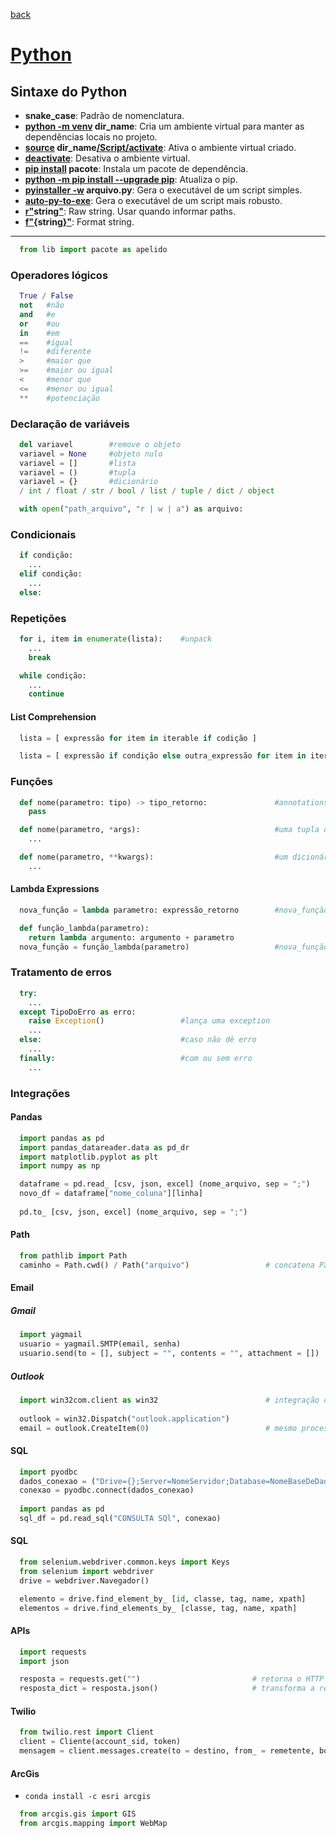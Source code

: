[back](../readme.md)
# [Python](https://www.python.org/doc/)
## Sintaxe do Python
* **snake_case**: Padrão de nomenclatura.
* **<ins>python -m venv</ins> dir_name**: Cria um ambiente virtual para manter as dependências locais no projeto.
* **<ins>source</ins> dir_name<ins>/Script/activate</ins>**: Ativa o ambiente virtual criado.
* **<ins>deactivate</ins>**: Desativa o ambiente virtual. 
* **<ins>pip install</ins> pacote**: Instala um pacote de dependência.
* **<ins>python -m pip install --upgrade pip</ins>**: Atualiza o pip.
* **<ins>pyinstaller -w</ins> arquivo.py**: Gera o executável de um script simples.
* **<ins>auto-py-to-exe</ins>**: Gera o executável de um script mais robusto.
* **<ins>r"</ins>string<ins>"</ins>**: Raw string. Usar quando informar paths.
* **<ins>f"{</ins>string<ins>}"</ins>**: Format string.
---
```python
  from lib import pacote as apelido
```
### Operadores lógicos
```python
  True / False
  not   #não
  and   #e
  or    #ou
  in    #em
  ==    #igual
  !=    #diferente
  >     #maior que
  >=    #maior ou igual
  <     #menor que
  <=    #menor ou igual
  **    #potenciação
```
### Declaração de variáveis
```python
  del variavel        #remove o objeto
  variavel = None     #objeto nulo
  variavel = []       #lista
  variavel = ()       #tupla
  variavel = {}       #dicionário
  / int / float / str / bool / list / tuple / dict / object 

  with open("path_arquivo", "r | w | a") as arquivo:
```
### Condicionais
```python
  if condição:
    ...
  elif condição:
    ...
  else:
```
### Repetições
```python
  for i, item in enumerate(lista):    #unpack
    ...
    break
```
```python
  while condição:
    ...
    continue
```
#### List Comprehension
```python
  lista = [ expressão for item in iterable if codição ]                               #cria uma nova lista filtrada
```
```python
  lista = [ expressão if condição else outra_expressão for item in iterable ]         # //  //   //   //   de mesmo tamanho
```
### Funções
```python
  def nome(parametro: tipo) -> tipo_retorno:               #annotations
    pass
```
```python
  def nome(parametro, *args):                              #uma tupla de positional arguments
    ...
```
```python
  def nome(parametro, **kwargs):                           #um dicionário de keywords arguments
    ...
```
#### Lambda Expressions
```python
  nova_função = lambda parametro: expressão_retorno        #nova_função(parametro)
```
```python
  def função_lambda(parametro):
    return lambda argumento: argumento + parametro
  nova_função = função_lambda(parametro)                   #nova_função(argumento)
```
### Tratamento de erros
```python
  try:
    ...
  except TipoDoErro as erro:
    raise Exception()                 #lança uma exception
    ...
  else:                               #caso não dê erro
    ...
  finally:                            #com ou sem erro
    ...
```
### Integrações
#### Pandas
```python
  import pandas as pd
  import pandas_datareader.data as pd_dr
  import matplotlib.pyplot as plt
  import numpy as np

  dataframe = pd.read_ [csv, json, excel] (nome_arquivo, sep = ";")
  novo_df = dataframe["nome_coluna"][linha]
  
  pd.to_ [csv, json, excel] (nome_arquivo, sep = ";")
```
#### Path
```python
  from pathlib import Path
  caminho = Path.cwd() / Path("arquivo")                 # concatena Paths
```
#### Email
##### Gmail
```python
  import yagmail
  usuario = yagmail.SMTP(email, senha)
  usuario.send(to = [], subject = "", contents = "", attachment = [])
```
##### Outlook
```python
  import win32com.client as win32                        # integração com o pacote office
  
  outlook = win32.Dispatch("outlook.application")
  email = outlook.CreateItem(0)                          # mesmo processo do VBA
```
#### SQL
```python
  import pyodbc
  dados_conexao = ("Drive={};Server=NomeServidor;Database=NomeBaseDeDados")
  conexao = pyodbc.connect(dados_conexao)
  
  import pandas as pd  
  sql_df = pd.read_sql("CONSULTA SQl", conexao)
```
#### SQL
```python
  from selenium.webdriver.common.keys import Keys                         # Keys.RETURN - Enter
  from selenium import webdriver
  drive = webdriver.Navegador()                                           # .Chrome() / .Edge() / .Firefox()

  elemento = drive.find_element_by_ [id, classe, tag, name, xpath]        # retorna 1 elemento
  elementos = drive.find_elements_by_ [classe, tag, name, xpath]          # retorna uma lista
```
#### APIs
```python
  import requests
  import json

  resposta = requests.get("")                         # retorna o HTTP Status Code
  resposta_dict = resposta.json()                     # transforma a resposta json em dicionário python
```
#### Twilio
```python
  from twilio.rest import Client
  client = Cliente(account_sid, token)
  mensagem = client.messages.create(to = destino, from_ = remetente, body = "")         # destino é um número verificado.
```
#### ArcGis
- `conda install -c esri arcgis`
```python
  from arcgis.gis import GIS
  from arcgis.mapping import WebMap
```